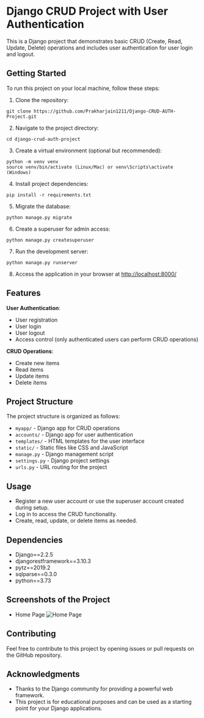 # Django CRUD Project with User Authentication

This is a Django project that demonstrates basic CRUD (Create, Read, Update, Delete) operations and includes user authentication for user login and logout.

## Getting Started

To run this project on your local machine, follow these steps:

1. Clone the repository:

```
git clone https://github.com/Prakharjain1211/Django-CRUD-AUTH-Project.git
```


2. Navigate to the project directory:

```
cd django-crud-auth-project
```


3. Create a virtual environment (optional but recommended):

```
python -m venv venv
source venv/bin/activate (Linux/Mac) or venv\Scripts\activate (Windows)
```


4. Install project dependencies:

```
pip install -r requirements.txt
```


5. Migrate the database:

```
python manage.py migrate
```

6. Create a superuser for admin access:

```
python manage.py createsuperuser
```


7. Run the development server:

```
python manage.py runserver
```


8. Access the application in your browser at [http://localhost:8000/](http://localhost:8000/)

## Features

**User Authentication**:
- User registration
- User login
- User logout
- Access control (only authenticated users can perform CRUD operations)

**CRUD Operations**:
- Create new items
- Read items
- Update items
- Delete items

## Project Structure

The project structure is organized as follows:

- `myapp/` - Django app for CRUD operations
- `accounts/` - Django app for user authentication
- `templates/` - HTML templates for the user interface
- `static/` - Static files like CSS and JavaScript
- `manage.py` - Django management script
- `settings.py` - Django project settings
- `urls.py` - URL routing for the project

## Usage

  - Register a new user account or use the superuser account  created during setup.
 - Log in to access the CRUD functionality.
 - Create, read, update, or delete items as needed.

## Dependencies
 
- Django==2.2.5
- djangorestframework==3.10.3
- pytz==2019.2
- sqlparse==0.3.0
- python==3.73

## Screenshots of the Project
- Home Page
![Home Page](https://github.com/Prakharjain1211/Django-CRUD-AUTH-Project/assets/88723250/55ba8e35-2a03-4ab6-8198-f5f8efecdb9a)

## Contributing

Feel free to contribute to this project by opening issues or pull requests on the GitHub repository.

## Acknowledgments

- Thanks to the Django community for providing a powerful web framework.
- This project is for educational purposes and can be used as a starting point for your Django applications.


